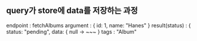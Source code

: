 ## query가 store에 data를 저장하는 과정
endpoint : fetchAlbums
argument : { id: 1, name: "Hanes" }
result(status) : { status: "pending", data: { null -> ~~~ }
tags : "Album"